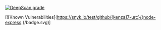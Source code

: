 [![DeepScan grade](https://deepscan.io/api/teams/23516/projects/26796/branches/854652/badge/grade.svg)](https://deepscan.io/dashboard#view=project&tid=23516&pid=26796&bid=854652)


[![Known Vulnerabilities](https://snyk.io/test/github/{kenza17-urc}/{node-express
}/badge.svg)]
